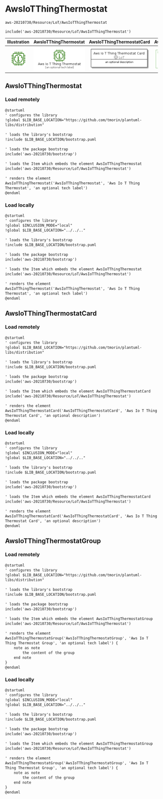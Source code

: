 # AwsIoTThingThermostat


```text
aws-20210730/Resource/LoT/AwsIoTThingThermostat
```

```text
include('aws-20210730/Resource/LoT/AwsIoTThingThermostat')
```



| Illustration | AwsIoTThingThermostat | AwsIoTThingThermostatCard | AwsIoTThingThermostatGroup |
| :---: | :---: | :---: | :---: |
| ![illustration for Illustration](../../../aws-20210730/Resource/LoT/AwsIoTThingThermostat.png) | ![illustration for AwsIoTThingThermostat](../../../aws-20210730/Resource/LoT/AwsIoTThingThermostat.Local.png) | ![illustration for AwsIoTThingThermostatCard](../../../aws-20210730/Resource/LoT/AwsIoTThingThermostatCard.Local.png) | ![illustration for AwsIoTThingThermostatGroup](../../../aws-20210730/Resource/LoT/AwsIoTThingThermostatGroup.Local.png) |




## AwsIoTThingThermostat

### Load remotely
```plantuml
@startuml
' configures the library
!global $LIB_BASE_LOCATION="https://github.com/tmorin/plantuml-libs/distribution"

' loads the library's bootstrap
!include $LIB_BASE_LOCATION/bootstrap.puml

' loads the package bootstrap
include('aws-20210730/bootstrap')

' loads the Item which embeds the element AwsIoTThingThermostat
include('aws-20210730/Resource/LoT/AwsIoTThingThermostat')

' renders the element
AwsIoTThingThermostat('AwsIoTThingThermostat', 'Aws Io T Thing Thermostat', 'an optional tech label')
@enduml
```

### Load locally
```plantuml
@startuml
' configures the library
!global $INCLUSION_MODE="local"
!global $LIB_BASE_LOCATION="../../.."

' loads the library's bootstrap
!include $LIB_BASE_LOCATION/bootstrap.puml

' loads the package bootstrap
include('aws-20210730/bootstrap')

' loads the Item which embeds the element AwsIoTThingThermostat
include('aws-20210730/Resource/LoT/AwsIoTThingThermostat')

' renders the element
AwsIoTThingThermostat('AwsIoTThingThermostat', 'Aws Io T Thing Thermostat', 'an optional tech label')
@enduml
```

## AwsIoTThingThermostatCard

### Load remotely
```plantuml
@startuml
' configures the library
!global $LIB_BASE_LOCATION="https://github.com/tmorin/plantuml-libs/distribution"

' loads the library's bootstrap
!include $LIB_BASE_LOCATION/bootstrap.puml

' loads the package bootstrap
include('aws-20210730/bootstrap')

' loads the Item which embeds the element AwsIoTThingThermostatCard
include('aws-20210730/Resource/LoT/AwsIoTThingThermostat')

' renders the element
AwsIoTThingThermostatCard('AwsIoTThingThermostatCard', 'Aws Io T Thing Thermostat Card', 'an optional description')
@enduml
```

### Load locally
```plantuml
@startuml
' configures the library
!global $INCLUSION_MODE="local"
!global $LIB_BASE_LOCATION="../../.."

' loads the library's bootstrap
!include $LIB_BASE_LOCATION/bootstrap.puml

' loads the package bootstrap
include('aws-20210730/bootstrap')

' loads the Item which embeds the element AwsIoTThingThermostatCard
include('aws-20210730/Resource/LoT/AwsIoTThingThermostat')

' renders the element
AwsIoTThingThermostatCard('AwsIoTThingThermostatCard', 'Aws Io T Thing Thermostat Card', 'an optional description')
@enduml
```

## AwsIoTThingThermostatGroup

### Load remotely
```plantuml
@startuml
' configures the library
!global $LIB_BASE_LOCATION="https://github.com/tmorin/plantuml-libs/distribution"

' loads the library's bootstrap
!include $LIB_BASE_LOCATION/bootstrap.puml

' loads the package bootstrap
include('aws-20210730/bootstrap')

' loads the Item which embeds the element AwsIoTThingThermostatGroup
include('aws-20210730/Resource/LoT/AwsIoTThingThermostat')

' renders the element
AwsIoTThingThermostatGroup('AwsIoTThingThermostatGroup', 'Aws Io T Thing Thermostat Group', 'an optional tech label') {
    note as note
        the content of the group
    end note
}
@enduml
```

### Load locally
```plantuml
@startuml
' configures the library
!global $INCLUSION_MODE="local"
!global $LIB_BASE_LOCATION="../../.."

' loads the library's bootstrap
!include $LIB_BASE_LOCATION/bootstrap.puml

' loads the package bootstrap
include('aws-20210730/bootstrap')

' loads the Item which embeds the element AwsIoTThingThermostatGroup
include('aws-20210730/Resource/LoT/AwsIoTThingThermostat')

' renders the element
AwsIoTThingThermostatGroup('AwsIoTThingThermostatGroup', 'Aws Io T Thing Thermostat Group', 'an optional tech label') {
    note as note
        the content of the group
    end note
}
@enduml
```

